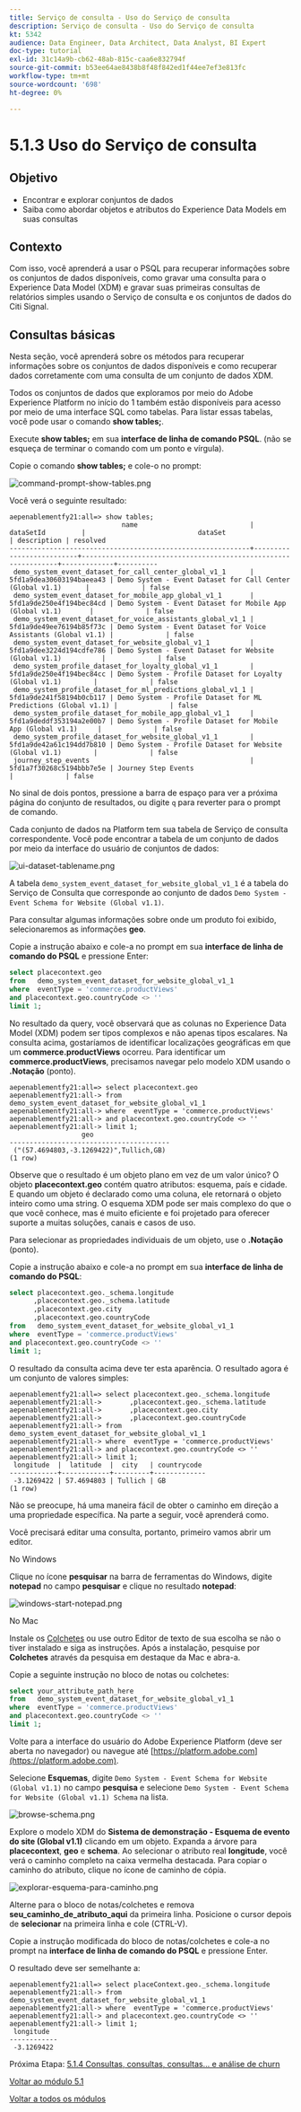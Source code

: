 ```yaml
---
title: Serviço de consulta - Uso do Serviço de consulta
description: Serviço de consulta - Uso do Serviço de consulta
kt: 5342
audience: Data Engineer, Data Architect, Data Analyst, BI Expert
doc-type: tutorial
exl-id: 31c14a9b-cb62-48ab-815c-caa6e832794f
source-git-commit: b53ee64ae8438b8f48f842ed1f44ee7ef3e813fc
workflow-type: tm+mt
source-wordcount: '698'
ht-degree: 0%

---
```


# 5.1.3 Uso do Serviço de consulta

## Objetivo

- Encontrar e explorar conjuntos de dados
- Saiba como abordar objetos e atributos do Experience Data Models em suas consultas

## Contexto

Com isso, você aprenderá a usar o PSQL para recuperar informações sobre os conjuntos de dados disponíveis, como gravar uma consulta para o Experience Data Model (XDM) e gravar suas primeiras consultas de relatórios simples usando o Serviço de consulta e os conjuntos de dados do Citi Signal.

## Consultas básicas

Nesta seção, você aprenderá sobre os métodos para recuperar informações sobre os conjuntos de dados disponíveis e como recuperar dados corretamente com uma consulta de um conjunto de dados XDM.

Todos os conjuntos de dados que exploramos por meio do Adobe Experience Platform no início do 1 também estão disponíveis para acesso por meio de uma interface SQL como tabelas. Para listar essas tabelas, você pode usar o comando **show tables;**.

Execute **show tables;** em sua **interface de linha de comando PSQL**. (não se esqueça de terminar o comando com um ponto e vírgula).

Copie o comando **show tables;** e cole-o no prompt:

![command-prompt-show-tables.png](./images/command-prompt-show-tables.png)

Você verá o seguinte resultado:

```text
aepenablementfy21:all=> show tables;
                            name                            |        dataSetId         |                            dataSet                             | description | resolved 
------------------------------------------------------------+--------------------------+----------------------------------------------------------------+-------------+----------
 demo_system_event_dataset_for_call_center_global_v1_1      | 5fd1a9dea30603194baeea43 | Demo System - Event Dataset for Call Center (Global v1.1)      |             | false
 demo_system_event_dataset_for_mobile_app_global_v1_1       | 5fd1a9de250e4f194bec84cd | Demo System - Event Dataset for Mobile App (Global v1.1)       |             | false
 demo_system_event_dataset_for_voice_assistants_global_v1_1 | 5fd1a9de49ee76194b85f73c | Demo System - Event Dataset for Voice Assistants (Global v1.1) |             | false
 demo_system_event_dataset_for_website_global_v1_1          | 5fd1a9dee3224d194cdfe786 | Demo System - Event Dataset for Website (Global v1.1)          |             | false
 demo_system_profile_dataset_for_loyalty_global_v1_1        | 5fd1a9de250e4f194bec84cc | Demo System - Profile Dataset for Loyalty (Global v1.1)        |             | false
 demo_system_profile_dataset_for_ml_predictions_global_v1_1 | 5fd1a9de241f58194b0cb117 | Demo System - Profile Dataset for ML Predictions (Global v1.1) |             | false
 demo_system_profile_dataset_for_mobile_app_global_v1_1     | 5fd1a9deddf353194a2e00b7 | Demo System - Profile Dataset for Mobile App (Global v1.1)     |             | false
 demo_system_profile_dataset_for_website_global_v1_1        | 5fd1a9de42a61c194dd7b810 | Demo System - Profile Dataset for Website (Global v1.1)        |             | false
 journey_step_events                                        | 5fd1a7f30268c5194bbb7e5e | Journey Step Events                                            |             | false
```

No sinal de dois pontos, pressione a barra de espaço para ver a próxima página do conjunto de resultados, ou digite `q` para reverter para o prompt de comando.

Cada conjunto de dados na Platform tem sua tabela de Serviço de consulta correspondente. Você pode encontrar a tabela de um conjunto de dados por meio da interface do usuário de conjuntos de dados:

![ui-dataset-tablename.png](./images/ui-dataset-tablename.png)

A tabela `demo_system_event_dataset_for_website_global_v1_1` é a tabela do Serviço de Consulta que corresponde ao conjunto de dados `Demo System - Event Schema for Website (Global v1.1)`.

Para consultar algumas informações sobre onde um produto foi exibido, selecionaremos as informações **geo**.

Copie a instrução abaixo e cole-a no prompt em sua **interface de linha de comando do PSQL** e pressione Enter:

```sql
select placecontext.geo
from   demo_system_event_dataset_for_website_global_v1_1
where  eventType = 'commerce.productViews'
and placecontext.geo.countryCode <> ''
limit 1;
```

No resultado da query, você observará que as colunas no Experience Data Model (XDM) podem ser tipos complexos e não apenas tipos escalares. Na consulta acima, gostaríamos de identificar localizações geográficas em que um **commerce.productViews** ocorreu. Para identificar um **commerce.productViews**, precisamos navegar pelo modelo XDM usando o **.Notação** (ponto).

```text
aepenablementfy21:all=> select placecontext.geo
aepenablementfy21:all-> from   demo_system_event_dataset_for_website_global_v1_1
aepenablementfy21:all-> where  eventType = 'commerce.productViews'
aepenablementfy21:all-> and placecontext.geo.countryCode <> ''
aepenablementfy21:all-> limit 1;
                  geo                   
----------------------------------------
 ("(57.4694803,-3.1269422)",Tullich,GB)
(1 row)
```

Observe que o resultado é um objeto plano em vez de um valor único? O objeto **placecontext.geo** contém quatro atributos: esquema, país e cidade. E quando um objeto é declarado como uma coluna, ele retornará o objeto inteiro como uma string. O esquema XDM pode ser mais complexo do que o que você conhece, mas é muito eficiente e foi projetado para oferecer suporte a muitas soluções, canais e casos de uso.

Para selecionar as propriedades individuais de um objeto, use o **.Notação** (ponto).

Copie a instrução abaixo e cole-a no prompt em sua **interface de linha de comando do PSQL**:

```sql
select placecontext.geo._schema.longitude
      ,placecontext.geo._schema.latitude
      ,placecontext.geo.city
      ,placecontext.geo.countryCode
from   demo_system_event_dataset_for_website_global_v1_1
where  eventType = 'commerce.productViews'
and placecontext.geo.countryCode <> ''
limit 1;
```

O resultado da consulta acima deve ter esta aparência.
O resultado agora é um conjunto de valores simples:

```text
aepenablementfy21:all=> select placecontext.geo._schema.longitude
aepenablementfy21:all->       ,placecontext.geo._schema.latitude
aepenablementfy21:all->       ,placecontext.geo.city
aepenablementfy21:all->       ,placecontext.geo.countryCode
aepenablementfy21:all-> from   demo_system_event_dataset_for_website_global_v1_1
aepenablementfy21:all-> where  eventType = 'commerce.productViews'
aepenablementfy21:all-> and placecontext.geo.countryCode <> ''
aepenablementfy21:all-> limit 1;
 longitude  |  latitude  |  city   | countrycode 
------------+------------+---------+-------------
 -3.1269422 | 57.4694803 | Tullich | GB
(1 row)
```

Não se preocupe, há uma maneira fácil de obter o caminho em direção a uma propriedade específica. Na parte a seguir, você aprenderá como.

Você precisará editar uma consulta, portanto, primeiro vamos abrir um editor.

No Windows

Clique no ícone **pesquisar** na barra de ferramentas do Windows, digite **notepad** no campo **pesquisar** e clique no resultado **notepad**:

![windows-start-notepad.png](./images/windows-start-notepad.png)

No Mac

Instale os [Colchetes](https://github.com/adobe/brackets/releases/download/release-1.14/Brackets.Release.1.14.dmg) ou use outro Editor de texto de sua escolha se não o tiver instalado e siga as instruções. Após a instalação, pesquise por **Colchetes** através da pesquisa em destaque da Mac e abra-a.

Copie a seguinte instrução no bloco de notas ou colchetes:

```sql
select your_attribute_path_here
from   demo_system_event_dataset_for_website_global_v1_1
where  eventType = 'commerce.productViews'
and placecontext.geo.countryCode <> ''
limit 1;
```

Volte para a interface do usuário do Adobe Experience Platform (deve ser aberta no navegador) ou navegue até [https://platform.adobe.com](https://platform.adobe.com).

Selecione **Esquemas**, digite `Demo System - Event Schema for Website (Global v1.1)` no campo **pesquisa** e selecione `Demo System - Event Schema for Website (Global v1.1) Schema` na lista.

![browse-schema.png](./images/browse-schema.png)

Explore o modelo XDM do **Sistema de demonstração - Esquema de evento do site (Global v1.1)** clicando em um objeto. Expanda a árvore para **placecontext**, **geo** e **schema**. Ao selecionar o atributo real **longitude**, você verá o caminho completo na caixa vermelha destacada. Para copiar o caminho do atributo, clique no ícone de caminho de cópia.

![explorar-esquema-para-caminho.png](./images/explore-schema-for-path.png)

Alterne para o bloco de notas/colchetes e remova **seu_caminho_de_atributo_aqui** da primeira linha. Posicione o cursor depois de **selecionar** na primeira linha e cole (CTRL-V).

Copie a instrução modificada do bloco de notas/colchetes e cole-a no prompt na **interface de linha de comando do PSQL** e pressione Enter.

O resultado deve ser semelhante a:

```text
aepenablementfy21:all=> select placeContext.geo._schema.longitude
aepenablementfy21:all-> from   demo_system_event_dataset_for_website_global_v1_1
aepenablementfy21:all-> where  eventType = 'commerce.productViews'
aepenablementfy21:all-> and placecontext.geo.countryCode <> ''
aepenablementfy21:all-> limit 1;
 longitude  
------------
 -3.1269422
```

Próxima Etapa: [5.1.4 Consultas, consultas, consultas... e análise de churn](./ex4.md)

[Voltar ao módulo 5.1](./query-service.md)

[Voltar a todos os módulos](../../../overview.md)

